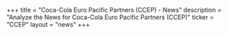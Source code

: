 +++
title = "Coca-Cola Euro Pacific Partners (CCEP) - News"
description = "Analyze the News for Coca-Cola Euro Pacific Partners (CCEP)"
ticker = "CCEP"
layout = "news"
+++

